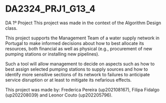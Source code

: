 # DA2324_PRJ1_G13_4
DA 1º Project
This project was made in the context of the Algorithm Design class.

This project supports the Management Team of a water supply network in Portugal to make informed
decisions about how to best allocate its resources, both financial as well as physical
(e.g., procurement of new pumping stations or installing new pipelines).

Such a tool will allow management to decide on aspects such as how to best assign selected
pumping stations to supply sources and how to identify more sensitive sections of its network
to failures to anticipate service disruption or at least to mitigate its nefarious effects.

This project was made by: Frederica Pereira (up202108167), Filipa Fidalgo (up202208039) and  Leonor Couto (up202205796).
 